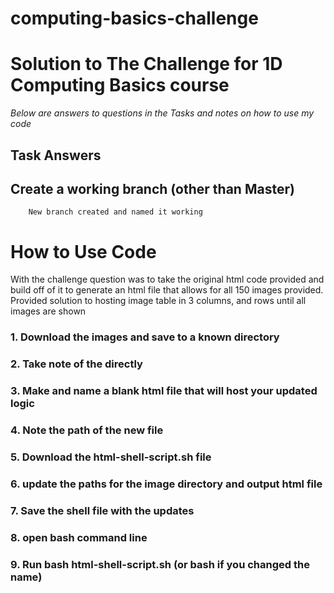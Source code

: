 # computing-basics-challenge

# Solution to The Challenge for 1D Computing Basics course

*Below are answers to questions in the Tasks and notes on how to use my code*

## Task Answers

## Create a working branch (other than Master)
		New branch created and named it working



# How to Use Code

With the challenge question was to take the original html code provided and build off of it to generate an html file that allows for all 150 images provided. Provided solution to hosting image table in 3 columns, and rows until all images are shown

### 1. Download the images and save to a known directory
### 2. Take note of the directly 
### 3. Make and name a blank html file that will host your updated logic
### 4. Note the path of the new file
### 5. Download the html-shell-script.sh file
### 6. update the paths for the image directory and output html file
### 7. Save the shell file with the updates
### 8. open bash command line
### 9. Run bash html-shell-script.sh (or bash <name of updated shell file> if you changed the name)